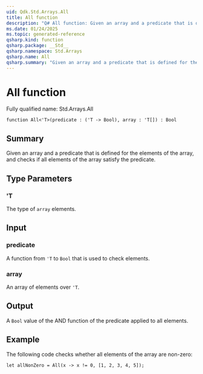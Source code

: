 ```yaml
---
uid: Qdk.Std.Arrays.All
title: All function
description: "Q# All function: Given an array and a predicate that is defined for the elements of the array, and checks if all elements of the array satisfy the predicate."
ms.date: 01/24/2025
ms.topic: generated-reference
qsharp.kind: function
qsharp.package: __Std__
qsharp.namespace: Std.Arrays
qsharp.name: All
qsharp.summary: "Given an array and a predicate that is defined for the elements of the array, and checks if all elements of the array satisfy the predicate."
---
```


# All function

Fully qualified name: Std.Arrays.All

```qsharp
function All<'T>(predicate : ('T -> Bool), array : 'T[]) : Bool
```

## Summary
Given an array and a predicate that is defined
for the elements of the array, and checks if all elements of the
array satisfy the predicate.

## Type Parameters
### 'T
The type of `array` elements.

## Input
### predicate
A function from `'T` to `Bool` that is used to check elements.
### array
An array of elements over `'T`.

## Output
A `Bool` value of the AND function of the predicate applied to all elements.

## Example
The following code checks whether all elements of the array are non-zero:
```qsharp
let allNonZero = All(x -> x != 0, [1, 2, 3, 4, 5]);
```
